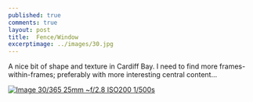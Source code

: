 ```yaml
---
published: true
comments: true
layout: post
title:	Fence/Window
excerptimage: ../images/30.jpg
---
```


A nice bit of shape and texture in Cardiff Bay. I need to find more frames-within-frames; preferably with more interesting central content... 

[![Image 30/365	25mm	~f/2.8	ISO200	1/500s](../images/30.jpg)](https://www.flickr.com/photos/tmadhavan/16419517262/)